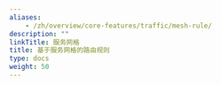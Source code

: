 ```yaml
---
aliases:
    - /zh/overview/core-features/traffic/mesh-rule/
description: ""
linkTitle: 服务网格
title: 基于服务网格的路由规则
type: docs
weight: 50
---
```

